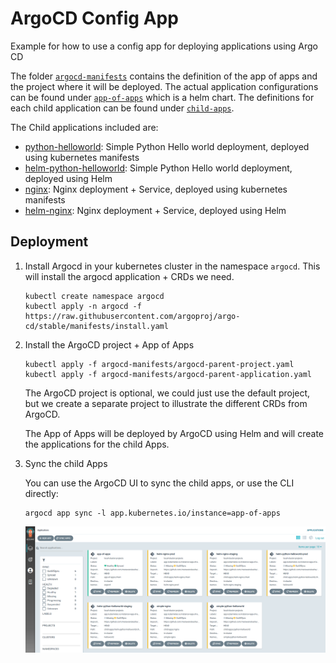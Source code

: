 # ArgoCD Config App

Example for how to use a config app for deploying applications using Argo CD

The folder [`argocd-manifests`](./argocd-manifests) contains the definition of the app of apps and the project where it will be deployed. The actual application configurations can be found under [`app-of-apps`](./app-of-apps) which is a helm chart. The definitions for each child application can be found under [`child-apps`](./child-apps).

The Child applications included are:
- [python-helloworld](./child-apps/python-helloworld): Simple Python Hello world deployment, deployed using kubernetes manifests
- [helm-python-helloworld](./child-apps/helm-python-helloworld): Simple Python Hello world deployment, deployed using Helm
- [nginx](./child-apps/nginx): Nginx deployment + Service, deployed using kubernetes manifests
- [helm-nginx](./child-apps/helm-nginx): Nginx deployment + Service, deployed using Helm

## Deployment

1. Install Argocd in your kubernetes cluster in the namespace `argocd`. This will install the argocd application + CRDs we need.

    ```
    kubectl create namespace argocd
    kubectl apply -n argocd -f https://raw.githubusercontent.com/argoproj/argo-cd/stable/manifests/install.yaml
    ```

2. Install the ArgoCD project + App of Apps
    ```
    kubectl apply -f argocd-manifests/argocd-parent-project.yaml
    kubectl apply -f argocd-manifests/argocd-parent-application.yaml
    ```
    The ArgoCD project is optional, we could just use the default project, but we create a separate project to illustrate the different CRDs from ArgoCD.

    The App of Apps will be deployed by ArgoCD using Helm and will create the applications for the child Apps.

3. Sync the child Apps

    You can use the ArgoCD UI to sync the child apps, or use the CLI directly:

    ```
    argocd app sync -l app.kubernetes.io/instance=app-of-apps
    ```
    ![ArgoCD Sync UI](./docs/argocd_sync_child_apps.png "ArgoCD Sync UI")
